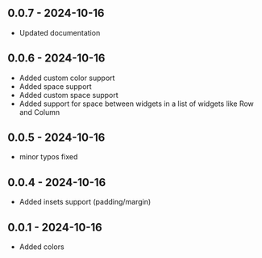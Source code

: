 ## 0.0.7 - 2024-10-16

* Updated documentation

## 0.0.6 - 2024-10-16

* Added custom color support
* Added space support
* Added custom space support
* Added support for space between widgets in a list of widgets like Row and Column

## 0.0.5 - 2024-10-16

* minor typos fixed

## 0.0.4 - 2024-10-16

* Added insets support (padding/margin)

## 0.0.1 - 2024-10-16

* Added colors
